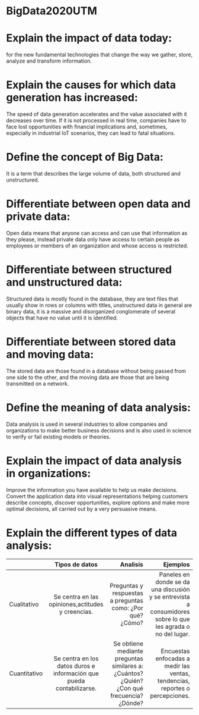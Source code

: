 # **BigData2020UTM**

# Explain the impact of data today:
for the new fundamental technologies that change the way we gather, store, analyze and transform information.

# Explain the causes for which data generation has increased:
The speed of data generation accelerates and the value associated with it decreases over time. If it is not processed in real time, companies have to face lost opportunities with financial implications and, sometimes, especially in industrial IoT scenarios, they can lead to fatal situations.

# Define the concept of Big Data:
It is a term that describes the large volume of data, both structured and unstructured.

# Differentiate between open data and private data:
Open data means that anyone can access and can use that information as they please, instead private data only have access to certain people as employees or members of an organization and whose access is restricted.

# Differentiate between structured and unstructured data:
Structured data is mostly found in the database, they are text files that usually show in rows or columns with titles, unstructured data in general are binary data, it is a massive and disorganized conglomerate of several objects that have no value until it is identified.

# Differentiate between stored data and moving data:
The stored data are those found in a database without being passed from one side to the other, and the moving data are those that are being transmitted on a network.

# Define the meaning of data analysis:
Data analysis is used in several industries to allow companies and organizations to make better business decisions and is also used in science to verify or fail existing models or theories.

# Explain the impact of data analysis in organizations:
Improve the information you have available to help us make decisions. Convert the application data into visual representations helping customers describe concepts, discover opportunities, explore options and make more optimal decisions, all carried out by a very persuasive means.

# Explain the different types of data analysis:
|               | Tipos de datos| Analisis  | Ejemplos      |
| ------------- |:-------------:| ---------:| -------------:|
| Cualitativo   | Se centra en las opiniones,actitudes y creencias. | Preguntas y respuestas a preguntas como: ¿Por qué?¿Cómo? | Paneles en donde se da una discusión y se entrevista a consumidores sobre lo que les agrada o no del lugar.              
| Cuantitativo  | Se centra en los datos duros e información que pueda contabilizarse.| Se obtiene mediante preguntas similares a: ¿Cuántos?¿Quién?¿Con qué frecuencia?¿Dónde? | Encuestas enfocadas a medir las ventas, tendencias, reportes o percepciones.              |

